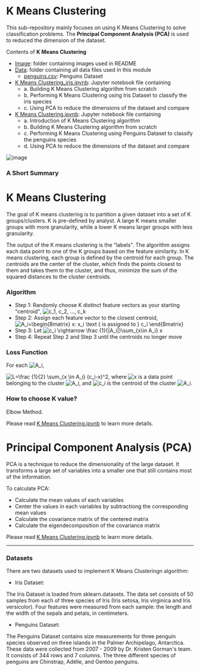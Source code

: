 # K Means Clustering

This sub-repository mainly focuses on using K Means Clustering to solve classification problems. The **Principal Component Analysis (PCA)** is used to reduced the dimension of the dataset.

Contents of **K Means Clustering**

* [Image](https://github.com/cissyyang1014/DataScience_and_MachineLearning/tree/main/UnsupervisedLearning/K%20Means%20Clustering/Image): folder containing images used in README
* [Data](https://github.com/cissyyang1014/DataScience_and_MachineLearning/tree/main/UnsupervisedLearning/K%20Means%20Clustering/Data): folder containing all data files used in this module
  - [penguins.csv](https://github.com/cissyyang1014/DataScience_and_MachineLearning/blob/main/UnsupervisedLearning/K%20Means%20Clustering/Data/penguins.csv): Penguins Dataset
* [K Means Clustering_iris.ipynb](https://github.com/cissyyang1014/DataScience_and_MachineLearning/blob/main/UnsupervisedLearning/K%20Means%20Clustering/K%20Means%20Clustering_iris.ipynb): Jupyter notebook file containing
  * a. Building K Means Clustering algorithm from scratch
  * b. Performing K Means Clustering using Iris Dataset to classify the iris species
  * c. Using PCA to reduce the dimensions of the dataset and compare
* [K Means Clustering.ipynb](https://github.com/cissyyang1014/DataScience_and_MachineLearning/blob/main/UnsupervisedLearning/K%20Means%20Clustering/K%20Means%20Clustering.ipynb): Jupyter notebook file containing
  - a. Introduction of K Means Clustering algorithm
  - b. Building K Means Clustering algorithm from scratch
  - c. Performing K Means Clustering using Penguins Dataset to classify the penguins species
  - d. Using PCA to reduce the dimensions of the dataset and compare

![image](https://github.com/cissyyang1014/DataScience_and_MachineLearning/blob/main/UnsupervisedLearning/K%20Means%20Clustering/Image/k%20means.png)

### A Short Summary

# K Means Clustering

The goal of K means clustering is to partition a given dataset into a set of K groups/clusters. K is pre-defined by analyst. A large K means smaller groups with more granularity, while a lower K means larger groups with less granularity.

The output of the K means clustering is the "labels". The algorithm assigns each data point to one of the K groups based on the feature similarity. In K means clustering, each group is defined by the centroid for each group. The centroids are the center of the cluster, which finds the points closest to them and takes them to the cluster, and thus, minimize the sum of the squared distances to the cluster centroids.

### Algorithm
* Step 1: Randomly choose K distinct feature vectors as your starting "centroid", <img src="https://latex.codecogs.com/svg.image?c_1,&space;c_2,&space;...,&space;c_k" title="c_1, c_2, ..., c_k" />
* Step 2: Assign each feature vector to the closest centroid, <img src="https://latex.codecogs.com/svg.image?A_i=\begin{Bmatrix}&space;x:&space;x_i&space;\text&space;{&space;is&space;assigned&space;to&space;}&space;&space;c_i&space;\end{Bmatrix}" title="A_i=\begin{Bmatrix} x: x_i \text { is assigned to } c_i \end{Bmatrix}" />
* Step 3: Let <img src="https://latex.codecogs.com/svg.image?c_i&space;\rightarrow&space;&space;\frac&space;{1}{|A_i|}\sum_{x\in&space;A_i}&space;x" title="c_i \rightarrow \frac {1}{|A_i|}\sum_{x\in A_i} x" />
* Step 4: Repeat Step 2 and Step 3 until the centroids no longer move

### Loss Function

For each <img src="https://latex.codecogs.com/svg.image?A_i" title="A_i" />,

<img src="https://latex.codecogs.com/svg.image?L=\frac&space;{1}{2}&space;\sum_{x&space;\in&space;A_i}&space;(c_i-x)^2" title="L=\frac {1}{2} \sum_{x \in A_i} (c_i-x)^2" />, where <img src="https://latex.codecogs.com/svg.image?x" title="x" /> is a data point belonging to the cluster <img src="https://latex.codecogs.com/svg.image?A_i" title="A_i" />, and <img src="https://latex.codecogs.com/svg.image?c_i" title="c_i" /> is the centroid of the cluster <img src="https://latex.codecogs.com/svg.image?A_i" title="A_i" />.

### How to choose K value? 

Elbow Method.

Please read [K Means Clustering.ipynb](https://github.com/cissyyang1014/DataScience_and_MachineLearning/blob/main/UnsupervisedLearning/K%20Means%20Clustering/K%20Means%20Clustering.ipynb) to learn more details.

# Principal Component Analysis (PCA)

PCA is a technique to reduce the dimensionality of the large dataset. It transforms a large set of variables into a smaller one that still contains most of the information. 

To calculate PCA:

* Calculate the mean values of each variables
* Center the values in each variables by subtractiong the corresponding mean values
* Calculate the covariance matrix of the centered matrix
* Calculate the eigendecomposition of the covariance matrix


Please read [K Means Clustering.ipynb](https://github.com/cissyyang1014/DataScience_and_MachineLearning/blob/main/UnsupervisedLearning/K%20Means%20Clustering/K%20Means%20Clustering.ipynb) to learn more details.

---

### Datasets

There are two datasets used to implement K Means Clusteringn algorithm:
* Iris Dataset:

The Iris Dataset is loaded from sklearn.datasets. The data set consists of 50 samples from each of three species of Iris (Iris setosa, Iris virginica and Iris versicolor). Four features were measured from each sample: the length and the width of the sepals and petals, in centimeters.

* Penguins Dataset:

The Penguins Dataset contains size measurements for three penguin species observed on three islands in the Palmer Archipelago, Antarctica. These data were collected from 2007 - 2009 by Dr. Kristen Gorman's team. It consists of 344 rows and 7 columns. The three different species of penguins are Chinstrap, Adélie, and Gentoo penguins.
